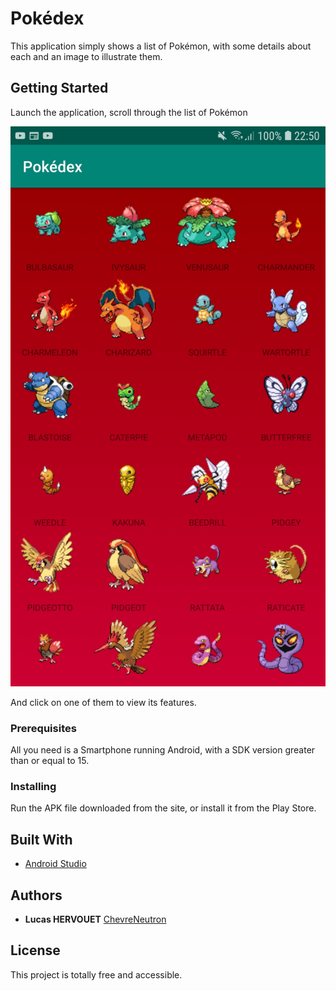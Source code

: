 # Pokédex

This application simply shows a list of Pokémon, with some details about each and an image to illustrate them.

## Getting Started

Launch the application, scroll through the list of Pokémon 

![Home page](https://github.com/ChevreNeutron/Pokedex/blob/master/Screenshot_20190805-225024.jpg)

And click on one of them to view its features.

### Prerequisites

All you need is a Smartphone running Android, with a SDK version greater than or equal to 15.

### Installing

Run the APK file downloaded from the site, or install it from the Play Store.

## Built With

* [Android Studio](https://developer.android.com/studio)

## Authors

* **Lucas HERVOUET** [ChevreNeutron](https://github.com/ChevreNeutron)

## License

This project is totally free and accessible.
